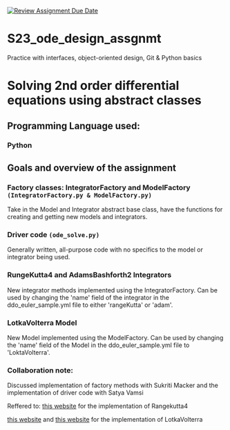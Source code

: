 [![Review Assignment Due Date](https://classroom.github.com/assets/deadline-readme-button-24ddc0f5d75046c5622901739e7c5dd533143b0c8e959d652212380cedb1ea36.svg)](https://classroom.github.com/a/JlcqyvbY)
# S23_ode_design_assgnmt
Practice with interfaces, object-oriented design, Git &amp; Python basics

# Solving 2nd order differential equations using abstract classes

## Programming Language used:

### Python

## Goals and overview of the assignment

### Factory classes: IntegratorFactory and ModelFactory ```(IntegratorFactory.py & ModelFactory.py)```
Take in the Model and Integrator abstract base class, have the functions for creating and getting new models and integrators.

### Driver code ```(ode_solve.py)```
Generally written, all-purpose code with no specifics to the model or integrator being used.

### RungeKutta4 and AdamsBashforth2 Integrators
New integrator methods implemented using the IntegratorFactory. Can be used by changing the 'name' field of the integrator in the ddo_euler_sample.yml file to either 'rangeKutta' or 'adam'.

### LotkaVolterra Model
New Model implemented using the ModelFactory. Can be used by changing the 'name' field of the Model in the ddo_euler_sample.yml file to 'LoktaVolterra'.

### Collaboration note:
Discussed implementation of factory methods with Sukriti Macker and the implementation of driver code with Satya Vamsi

Reffered to: 
[this website](https://www.codesansar.com/numerical-methods/runge-kutta-fourth-order-rk4-python-program.htm) for the implementation of Rangekutta4

[this website](https://scicomp.stackexchange.com/questions/35676/solving-lotka-volterra-equations-on-python) and [this website](https://scientific-python.readthedocs.io/en/latest/notebooks_rst/3_Ordinary_Differential_Equations/02_Examples/Lotka_Volterra_model.html) for the implementation of LotkaVolterra